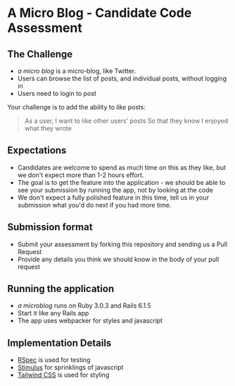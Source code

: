 # A Micro Blog - Candidate Code Assessment

## The Challenge

* _a micro blog_ is a micro-blog, like Twitter.
* Users can browse the list of posts, and individual posts, without logging in
* Users need to login to post

Your challenge is to add the ability to *like* posts:

> As a user,
> I want to like other users' posts
> So that they know I enjoyed what they wrote

## Expectations
* Candidates are welcome to spend as much time on this as they like, but we don't expect more than 1-2 hours effort.
* The goal is to get the feature into the application - we should be able to see your submission by running the app, not by looking at the code
* We don't expect a fully polished feature in this time, tell us in your submission what you'd do next if you had more time.

## Submission format
* Submit your assessment by forking this repository and sending us a Pull Request
* Provide any details you think we should know in the body of your pull request


## Running the application
* _a microblog_ runs on Ruby 3.0.3 and Rails 6.1.5
* Start it like any Rails app
* The app uses webpacker for styles and javascript

## Implementation Details
* [RSpec](https://rspec.info/) is used for testing
* [Stimulus](https://stimulus.hotwired.dev/) for sprinklings of javascript
* [Tailwind CSS](https://tailwindcss.com/) is used for styling
